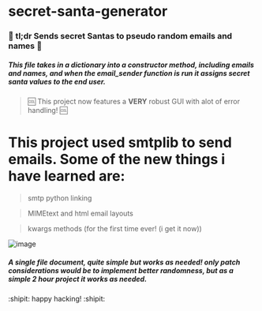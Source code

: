 # secret-santa-generator

### :santa: tl;dr Sends secret Santas to pseudo random emails and names :santa:

##### This file takes in a dictionary into a constructor method, including emails and names, and when the email_sender function is run it assigns secret santa values to the end user.

> :cool: This project now features a __VERY__ robust GUI with alot of error handling! :cool:

# This project used smtplib to send emails. Some of the new things i have learned are:

> smtp python linking

> MIMEtext and html email layouts

> kwargs methods (for the first time ever! (i get it now))

![image](https://user-images.githubusercontent.com/56073739/97875671-a5033600-1d12-11eb-9ebb-a956dc0713c0.png)

##### A single file document, quite simple but works as needed! only patch considerations would be to implement better randomness, but as a simple 2 hour project it works as needed.

:shipit: happy hacking! :shipit:
